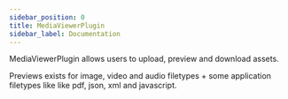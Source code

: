 ```yaml
---
sidebar_position: 0
title: MediaViewerPlugin
sidebar_label: Documentation
---
```


MediaViewerPlugin allows users to upload, preview and download assets.

Previews exists for image, video and audio filetypes + some application filetypes like like pdf, json, xml and javascript.
